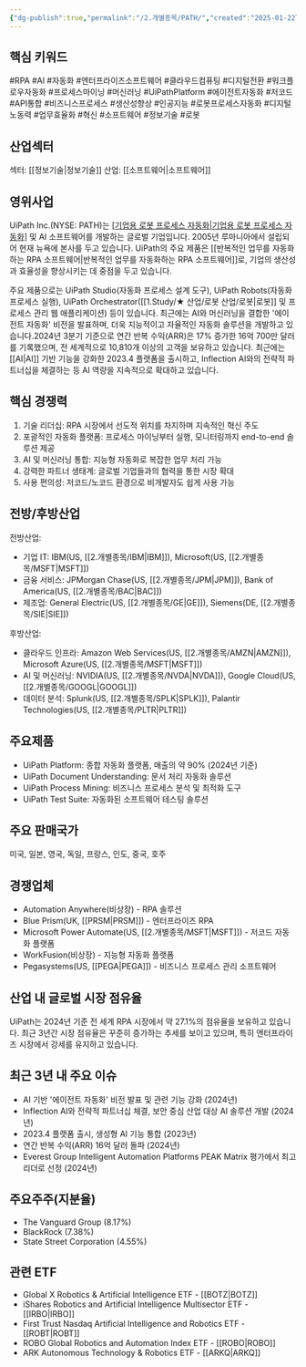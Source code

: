 ```yaml
---
{"dg-publish":true,"permalink":"/2.개별종목/PATH/","created":"2025-01-22T06:55:36.582+09:00","updated":"2025-06-03T20:06:00.608+09:00"}
---
```


## 핵심 키워드

#RPA #AI #자동화 #엔터프라이즈소프트웨어 #클라우드컴퓨팅 #디지털전환 #워크플로우자동화 #프로세스마이닝 #머신러닝 #UiPathPlatform #에이전트자동화 #저코드 #API통합 #비즈니스프로세스 #생산성향상 #인공지능 #로봇프로세스자동화 #디지털노동력 #업무효율화 #혁신 #소프트웨어 #정보기술 #로봇 

## 산업섹터

섹터: [[정보기술\|정보기술]]
산업: [[소프트웨어\|소프트웨어]]

## 영위사업

UiPath Inc.(NYSE: PATH)는 [[기업용 로봇 프로세스 자동화\|기업용 로봇 프로세스 자동화]](RPA) 및 AI 소프트웨어를 개발하는 글로벌 기업입니다. 2005년 루마니아에서 설립되어 현재 뉴욕에 본사를 두고 있습니다. UiPath의 주요 제품은 [[반복적인 업무를 자동화하는 RPA 소프트웨어\|반복적인 업무를 자동화하는 RPA 소프트웨어]]로, 기업의 생산성과 효율성을 향상시키는 데 중점을 두고 있습니다.

주요 제품으로는 UiPath Studio(자동화 프로세스 설계 도구), UiPath Robots(자동화 프로세스 실행), UiPath Orchestrator([[1.Study/★ 산업/로봇 산업/로봇\|로봇]] 및 프로세스 관리 웹 애플리케이션) 등이 있습니다. 최근에는 AI와 머신러닝을 결합한 '에이전트 자동화' 비전을 발표하며, 더욱 지능적이고 자율적인 자동화 솔루션을 개발하고 있습니다.2024년 3분기 기준으로 연간 반복 수익(ARR)은 17% 증가한 16억 700만 달러를 기록했으며, 전 세계적으로 10,810개 이상의 고객을 보유하고 있습니다. 최근에는 [[AI\|AI]] 기반 기능을 강화한 2023.4 플랫폼을 출시하고, Inflection AI와의 전략적 파트너십을 체결하는 등 AI 역량을 지속적으로 확대하고 있습니다.

## 핵심 경쟁력

1. 기술 리더십: RPA 시장에서 선도적 위치를 차지하며 지속적인 혁신 주도
2. 포괄적인 자동화 플랫폼: 프로세스 마이닝부터 실행, 모니터링까지 end-to-end 솔루션 제공
3. AI 및 머신러닝 통합: 지능형 자동화로 복잡한 업무 처리 가능
4. 강력한 파트너 생태계: 글로벌 기업들과의 협력을 통한 시장 확대
5. 사용 편의성: 저코드/노코드 환경으로 비개발자도 쉽게 사용 가능

## 전방/후방산업

전방산업:

- 기업 IT: IBM(US, [[2.개별종목/IBM\|IBM]]), Microsoft(US, [[2.개별종목/MSFT\|MSFT]])
- 금융 서비스: JPMorgan Chase(US, [[2.개별종목/JPM\|JPM]]), Bank of America(US, [[2.개별종목/BAC\|BAC]])
- 제조업: General Electric(US, [[2.개별종목/GE\|GE]]), Siemens(DE, [[2.개별종목/SIE\|SIE]])

후방산업:

- 클라우드 인프라: Amazon Web Services(US, [[2.개별종목/AMZN\|AMZN]]), Microsoft Azure(US, [[2.개별종목/MSFT\|MSFT]])
- AI 및 머신러닝: NVIDIA(US, [[2.개별종목/NVDA\|NVDA]]), Google Cloud(US, [[2.개별종목/GOOGL\|GOOGL]])
- 데이터 분석: Splunk(US, [[2.개별종목/SPLK\|SPLK]]), Palantir Technologies(US, [[2.개별종목/PLTR\|PLTR]])

## 주요제품

- UiPath Platform: 종합 자동화 플랫폼, 매출의 약 90% (2024년 기준)
- UiPath Document Understanding: 문서 처리 자동화 솔루션
- UiPath Process Mining: 비즈니스 프로세스 분석 및 최적화 도구
- UiPath Test Suite: 자동화된 소프트웨어 테스팅 솔루션

## 주요 판매국가

미국, 일본, 영국, 독일, 프랑스, 인도, 중국, 호주

## 경쟁업체

- Automation Anywhere(비상장) - RPA 솔루션
- Blue Prism(UK, [[PRSM\|PRSM]]) - 엔터프라이즈 RPA
- Microsoft Power Automate(US, [[2.개별종목/MSFT\|MSFT]]) - 저코드 자동화 플랫폼
- WorkFusion(비상장) - 지능형 자동화 플랫폼
- Pegasystems(US, [[PEGA\|PEGA]]) - 비즈니스 프로세스 관리 소프트웨어

## 산업 내 글로벌 시장 점유율

UiPath는 2024년 기준 전 세계 RPA 시장에서 약 27.1%의 점유율을 보유하고 있습니다. 최근 3년간 시장 점유율은 꾸준히 증가하는 추세를 보이고 있으며, 특히 엔터프라이즈 시장에서 강세를 유지하고 있습니다.

## 최근 3년 내 주요 이슈

- AI 기반 '에이전트 자동화' 비전 발표 및 관련 기능 강화 (2024년)
- Inflection AI와 전략적 파트너십 체결, 보안 중심 산업 대상 AI 솔루션 개발 (2024년)
- 2023.4 플랫폼 출시, 생성형 AI 기능 통합 (2023년)
- 연간 반복 수익(ARR) 16억 달러 돌파 (2024년)
- Everest Group Intelligent Automation Platforms PEAK Matrix 평가에서 최고 리더로 선정 (2024년)

## 주요주주(지분율)

- The Vanguard Group (8.17%)
- BlackRock (7.38%)
- State Street Corporation (4.55%)

## 관련 ETF

- Global X Robotics & Artificial Intelligence ETF - [[BOTZ\|BOTZ]]
- iShares Robotics and Artificial Intelligence Multisector ETF - [[IRBO\|IRBO]]
- First Trust Nasdaq Artificial Intelligence and Robotics ETF - [[ROBT\|ROBT]]
- ROBO Global Robotics and Automation Index ETF - [[ROBO\|ROBO]]
- ARK Autonomous Technology & Robotics ETF - [[ARKQ\|ARKQ]]